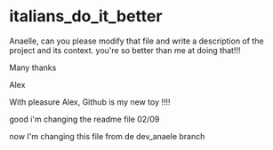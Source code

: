 # italians_do_it_better

Anaelle, can you please modify that file and write a description of the project and its context. you're so better than me at doing that!!!

Many thanks

Alex

With pleasure Alex, Github is my new toy !!!!

good i'm changing the readme file 02/09

now I'm changing this file from de dev_anaele branch
